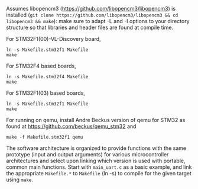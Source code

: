 Assumes libopencm3 (https://github.com/libopencm3/libopencm3) is installed (``git clone https://github.com/libopencm3/libopencm3 && cd libopencm3 && make``): make sure to adapt
-L and -I options to your directory structure so that libraries and header files are found at compile time.

For STM32F1(00)-VL-Discovery board, 
```shell
ln -s Makefile.stm32f1 Makefile
make
```

For STM32F4 based boards,
```shell
ln -s Makefile.stm32f4 Makefile
make
```

For STM32F1(03) based boards,
```shell
ln -s Makefile.stm32f1 Makefile
make
```

For running on qemu, install Andre Beckus version of qemu for STM32 as found at
https://github.com/beckus/qemu_stm32 and
```shell
make -f Makefile.stm32f1 qemu
```

The software architecture is organized to provide functions with the same prototype (input
and output arguments) for various microcontroller architectures and select upon linking
which version is used with portable, common main functions. Start with ``main_uart.c`` as
a basic example, and link the appropriate ``Makefile.*`` to ``Makefile`` (ln -s) to compile
for the given target using ``make``.

